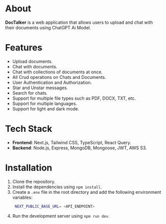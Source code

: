 # About
**DocTalker** is a web application that allows users to upload and chat with their documents using ChatGPT Ai Model.

# Features
- Upload documents.
- Chat with documents.
- Chat with collections of documents at once.
- All Crud operations on Chats and Documents.
- User Authentication and Authorization.
- Star and Unstar messages.
- Search for chats.
- Support for multiple file types such as PDF, DOCX, TXT, etc.
- Support for multiple languages.
- Support for light and dark mode.

# Tech Stack
- **Frontend**: Next.js, Tailwind CSS, TypeScript, React Query.
- **Backend**: Node.js, Express, MongoDB, Mongoose, JWT, AWS S3.

# Installation
1. Clone the repository.
2. Install the dependencies using `npm install`.
3. Create a `.env` file in the root directory and add the following environment variables:
   ```bash
    NEXT_PUBLIC_BASE_URL= <API_ENDPOINT>
   ``` 
4. Run the development server using `npm run dev`.
